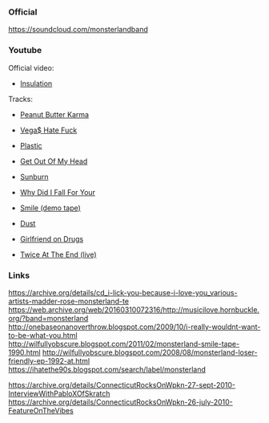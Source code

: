 <!-- njnmdoc: title="Monsterland"  -->


### Official

https://soundcloud.com/monsterlandband


### Youtube

Official video:
  * [Insulation](https://www.youtube.com/watch?v=OEEVBPif68M)

Tracks:
  * [Peanut Butter Karma](https://www.youtube.com/watch?v=5puS0jdAfk4)
  * [Vega$ Hate Fuck](https://www.youtube.com/watch?v=4bP0bHa7mk8)
  * [Plastic](https://www.youtube.com/watch?v=e-Tqju4AVcM)
  * [Get Out Of My Head](https://www.youtube.com/watch?v=eiLQCGoHJVQ)
  * [Sunburn](https://www.youtube.com/watch?v=5gxVBpiVUoQ)
  * [Why Did I Fall For Your](https://www.youtube.com/watch?v=rrARTCZ3Ops)
  * [Smile (demo tape)](https://www.youtube.com/watch?v=6Hgy46aDQYg)
  * [Dust](https://www.youtube.com/watch?v=EgLXLwQSKeI)
  * [Girlfriend on Drugs](https://www.youtube.com/watch?v=DaldtBuWVBA)


  * [Twice At The End (live)](https://www.youtube.com/watch?v=8vqhi222stg)

### Links

https://archive.org/details/cd_i-lick-you-because-i-love-you_various-artists-madder-rose-monsterland-te
https://web.archive.org/web/20160310072316/http://musicilove.hornbuckle.org/?band=monsterland
http://onebaseonanoverthrow.blogspot.com/2009/10/i-really-wouldnt-want-to-be-what-you.html
http://wilfullyobscure.blogspot.com/2011/02/monsterland-smile-tape-1990.html
http://wilfullyobscure.blogspot.com/2008/08/monsterland-loser-friendly-ep-1992-at.html
https://ihatethe90s.blogspot.com/search/label/monsterland

https://archive.org/details/ConnecticutRocksOnWpkn-27-sept-2010-InterviewWithPabloXOfSkratch
https://archive.org/details/ConnecticutRocksOnWpkn-26-july-2010-FeatureOnTheVibes




